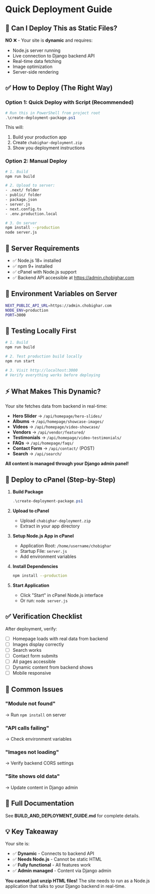 # Quick Deployment Guide

## 🎯 Can I Deploy This as Static Files?

**NO** ❌ - Your site is **dynamic** and requires:
- Node.js server running
- Live connection to Django backend API
- Real-time data fetching
- Image optimization
- Server-side rendering

## ✅ How to Deploy (The Right Way)

### Option 1: Quick Deploy with Script (Recommended)

```powershell
# Run this in PowerShell from project root
.\create-deployment-package.ps1
```

This will:
1. Build your production app
2. Create `chabighar-deployment.zip`
3. Show you deployment instructions

### Option 2: Manual Deploy

```bash
# 1. Build
npm run build

# 2. Upload to server:
- .next/ folder
- public/ folder
- package.json
- server.js
- next.config.ts
- .env.production.local

# 3. On server
npm install --production
node server.js
```

## 🔧 Server Requirements

- ✅ Node.js 18+ installed
- ✅ npm 9+ installed
- ✅ cPanel with Node.js support
- ✅ Backend API accessible at https://admin.chobighar.com

## 📝 Environment Variables on Server

```bash
NEXT_PUBLIC_API_URL=https://admin.chobighar.com
NODE_ENV=production
PORT=3000
```

## 🧪 Testing Locally First

```bash
# 1. Build
npm run build

# 2. Test production build locally
npm run start

# 3. Visit http://localhost:3000
# Verify everything works before deploying
```

## ⚡ What Makes This Dynamic?

Your site fetches data from backend in real-time:

- **Hero Slider** → `/api/homepage/hero-slides/`
- **Albums** → `/api/homepage/showcase-images/`
- **Videos** → `/api/homepage/video-showcase/`
- **Vendors** → `/api/vendor/featured/`
- **Testimonials** → `/api/homepage/video-testimonials/`
- **FAQs** → `/api/homepage/faqs/`
- **Contact Form** → `/api/contact/` (POST)
- **Search** → `/api/search/`

**All content is managed through your Django admin panel!**

## 🚀 Deploy to cPanel (Step-by-Step)

1. **Build Package**
   ```powershell
   .\create-deployment-package.ps1
   ```

2. **Upload to cPanel**
   - Upload `chabighar-deployment.zip`
   - Extract in your app directory

3. **Setup Node.js App in cPanel**
   - Application Root: `/home/username/chobighar`
   - Startup File: `server.js`
   - Add environment variables

4. **Install Dependencies**
   ```bash
   npm install --production
   ```

5. **Start Application**
   - Click "Start" in cPanel Node.js interface
   - Or run: `node server.js`

## ✅ Verification Checklist

After deployment, verify:

- [ ] Homepage loads with real data from backend
- [ ] Images display correctly
- [ ] Search works
- [ ] Contact form submits
- [ ] All pages accessible
- [ ] Dynamic content from backend shows
- [ ] Mobile responsive

## 🐛 Common Issues

### "Module not found"
→ Run `npm install` on server

### "API calls failing"  
→ Check environment variables

### "Images not loading"
→ Verify backend CORS settings

### "Site shows old data"
→ Update content in Django admin

## 📖 Full Documentation

See **BUILD_AND_DEPLOYMENT_GUIDE.md** for complete details.

## 💡 Key Takeaway

Your site is:
- ✅ **Dynamic** - Connects to backend API
- ✅ **Needs Node.js** - Cannot be static HTML
- ✅ **Fully functional** - All features work
- ✅ **Admin managed** - Content via Django admin

**You cannot just unzip HTML files!** The site needs to run as a Node.js application that talks to your Django backend in real-time.
